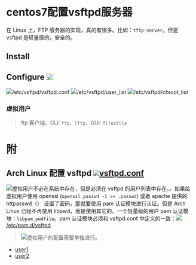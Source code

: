 <link href="../../css/style.css" rel="stylesheet" type="text/css" />

# centos7配置vsftpd服务器

在 Linux 上，FTP 服务器的实现，真的有很多。比如：`tftp-server`。但是 vsftpd 是轻量级的，安全的。

## Install

##  Configure ![](../images/1543757688_489799211.png)

![](../images/1543758336_1061117187.png)/etc/vsftpd/vsftpd.conf
![](../images/1543758336_1061117187.png)/etc/vsftpd/user_list
![](../images/1543758336_1061117187.png)/etc/vsftpd/chroot_list

### 虚拟用户

>  ftp 客户端，CLI: `ftp`、`lftp`，GUI: `filezilla` 

# 附 

## Arch Linux 配置 vsftpd ![](../images/1543758336_1061117187.png)[vsftpd.conf](config/vsftpd.conf)

![](../images/k_tip_5_Bulb_32px.png)虚拟用户不必在系统中存在，但是必须在 vsftpd 的用户列表中存在。[](config/vsftpd/.passwd)。如果给虚拟用户使用 openssl (`openssl passwd -1 >> .passwd`) 或者 apache 提供的 httpasswd（） 设置了密码，那就要使用 pam 认证模块进行认证。但是 Arch Linux 已经不再使用 libpwd，而是使用其它的。一个轻量级的用户 pam 认证模块：`libpam_pwdfile`。pam 认证模块必须和 vsftpd.conf 中定义的一致：![](../images/1543758336_1061117187.png)[/etc/pam.d/vsftpd](config/vsftpd/vsftpd) 
> ![](../images/achtung_alert_warning_32px.png)虚拟用户的配置需要单独进行。

+ [user1](config/vsftpd/vconf/iso)
+ [user2](config/vsftpd/vconf/others)
